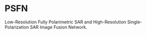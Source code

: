 # PSFN
Low-Resolution Fully Polarimetric SAR and High-Resolution Single-Polarization SAR Image Fusion Network.
